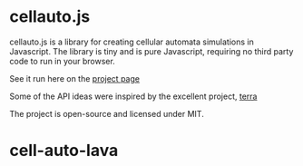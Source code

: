 cellauto.js
=====

cellauto.js is a library for creating cellular automata simulations in Javascript.  The library is tiny and
is pure Javascript, requiring no third party code to run in your browser.

See it run here on the [project page](http://sanojian.github.io/cellauto/)

Some of the API ideas were inspired by the excellent project, [terra](http://rileyjshaw.com/terra/)

The project is open-source and licensed under MIT.
# cell-auto-lava
